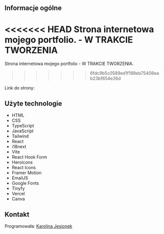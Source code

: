 ## Informacje ogólne
<<<<<<< HEAD
Strona internetowa mojego portfolio. - W TRAKCIE TWORZENIA
=======
Strona internetowa mojego portfolio - W TRAKCIE TWORZENIA.
>>>>>>> 6fdc9b5c0589ed1f189eb75408eab23bf654e26d

Link do strony: 

## Użyte technologie
* HTML
* CSS
* TypeScript
* JavaScript
* Tailwind
* React
* i18next
* Vite
* React Hook Form
* Heroicons
* React Icons
* Framer Motion
* EmailJS
* Google Fonts
* Tinyfy
* Vercel
* Canva

## Kontakt
Programowała: [Karolina Jesionek](mailto:karolina.anna.jesionek@gmail.com) 

